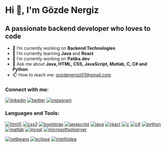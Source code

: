 # Hi 👋, I'm Gözde Nergiz </center>

## A passionate backend developer who loves to code


- 🔭 I’m currently working on <b>Backend Technologies</b>
- 🌱 I’m currently learning <b>Java</b> and <b>React</b>
- 🔭 I’m currently working on <b>Patika.dev</b>
- 💬 Ask me about <b>Java, HTML, CSS, JavaScript, Matlab, C, C# and Python</b>
- 📫 How to reach me: gozdenergiz01@gmail.com

### Connect with me:
[![linkedin](https://img.shields.io/badge/LinkedIn-0077B5?style=for-the-badge&logo=linkedin&logoColor=white)](https://www.linkedin.com/in/gözde-nergiz-955762162/)
[![twitter](https://img.shields.io/badge/Twitter-1DA1F2?style=for-the-badge&logo=twitter&logoColor=white)](https://twitter.com/gozdenergiz_01/)
[![instagram](https://img.shields.io/badge/Instagram-E4405F?style=for-the-badge&logo=instagram&logoColor=white)](https://www.instagram.com/gozdenergiz.01/)

### Languages and Tools:
[![html5](https://img.shields.io/badge/HTML5-E34F26?style=for-the-badge&logo=html5&logoColor=white)]([link](https://www.w3schools.com/html/default.asp))
[![css3](https://img.shields.io/badge/CSS3-1572B6?style=for-the-badge&logo=css3&logoColor=white)]([link](https://www.w3schools.com/css/default.asp))
[![bootstrap](https://img.shields.io/badge/Bootstrap-563D7C?style=for-the-badge&logo=bootstrap&logoColor=white)]([link](https://www.w3schools.com/bootstrap/bootstrap_ver.asp))
[![javascript](https://img.shields.io/badge/JavaScript-323330?style=for-the-badge&logo=javascript&logoColor=F7DF1E)]([link](https://www.w3schools.com/js/default.asp))
[![java](https://img.shields.io/badge/Java-ED8B00?style=for-the-badge&logo=java&logoColor=white)]([link](https://www.w3schools.com/java/default.asp))
[![react](https://img.shields.io/badge/React-20232A?style=for-the-badge&logo=react&logoColor=61DAFB)]([link](https://react.dev/))
[![c](https://img.shields.io/badge/C-00599C?style=for-the-badge&logo=c&logoColor=white)]([link](https://www.w3schools.com/c/index.php))
[![c#](https://img.shields.io/badge/C%23-239120?style=for-the-badge&logo=c-sharp&logoColor=white)]([link](https://www.w3schools.com/cs/index.php))
[![python](https://img.shields.io/badge/Python-FFD43B?style=for-the-badge&logo=python&logoColor=blue)]([link](https://www.w3schools.com/python/default.asp))
[![matlab](https://img.shields.io/badge/Matlab-E34F26?style=for-the-badge&logo=matlab&logoColor=white)]([link](https://www.mathworks.com/products/matlab.html))
[![mysql](https://img.shields.io/badge/MySQL-005C84?style=for-the-badge&logo=mysql&logoColor=white)]([link](https://www.w3schools.com/MySQL/default.asp))
[![microsoftsqlserver](https://img.shields.io/badge/Microsoft%20SQL%20Server-CC2927?style=for-the-badge&logo=microsoft%20sql%20server&logoColor=white)]([link](https://www.microsoft.com/en-us/sql-server))

[![netbeans](https://img.shields.io/badge/apache%20netbeans-1B6AC6?style=for-the-badge&logo=apache%20netbeans%20IDE&logoColor=white)]([link](https://netbeans.apache.org/))
[![eclipse](https://img.shields.io/badge/Eclipse-2C2255?style=for-the-badge&logo=eclipse&logoColor=white)]([link](https://www.eclipse.org/))
[![intellijidea](https://img.shields.io/badge/IntelliJ_IDEA-000000.svg?style=for-the-badge&logo=intellij-idea&logoColor=white)]([link](https://www.jetbrains.com/idea/))
